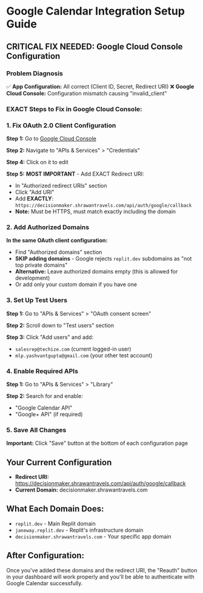 # Google Calendar Integration Setup Guide

## CRITICAL FIX NEEDED: Google Cloud Console Configuration

### Problem Diagnosis
✅ **App Configuration:** All correct (Client ID, Secret, Redirect URI)
❌ **Google Cloud Console:** Configuration mismatch causing "invalid_client"

### EXACT Steps to Fix in Google Cloud Console:

### 1. Fix OAuth 2.0 Client Configuration

**Step 1:** Go to [Google Cloud Console](https://console.cloud.google.com/)

**Step 2:** Navigate to "APIs & Services" > "Credentials"

**Step 4:** Click on it to edit

**Step 5:** **MOST IMPORTANT** - Add EXACT Redirect URI:
- In "Authorized redirect URIs" section
- Click "Add URI"
- Add **EXACTLY**: `https://decisionmaker.shrawantravels.com/api/auth/google/callback`
- **Note:** Must be HTTPS, must match exactly including the domain

### 2. Add Authorized Domains

**In the same OAuth client configuration:**
- Find "Authorized domains" section  
- **SKIP adding domains** - Google rejects `replit.dev` subdomains as "not top private domains"
- **Alternative:** Leave authorized domains empty (this is allowed for development)
- Or add only your custom domain if you have one

### 3. Set Up Test Users

**Step 1:** Go to "APIs & Services" > "OAuth consent screen"

**Step 2:** Scroll down to "Test users" section

**Step 3:** Click "Add users" and add:
- `salesrep@techize.com` (current logged-in user)
- `mlp.yashvantgupta@gmail.com` (your other test account)

### 4. Enable Required APIs

**Step 1:** Go to "APIs & Services" > "Library"

**Step 2:** Search for and enable:
- "Google Calendar API"
- "Google+ API" (if required)

### 5. Save All Changes

**Important:** Click "Save" button at the bottom of each configuration page

## Your Current Configuration
- **Redirect URI:** https://decisionmaker.shrawantravels.com/api/auth/google/callback
- **Current Domain:** decisionmaker.shrawantravels.com

## What Each Domain Does:
- `replit.dev` - Main Replit domain
- `janeway.replit.dev` - Replit's infrastructure domain
- `decisionmaker.shrawantravels.com` - Your specific app domain

## After Configuration:
Once you've added these domains and the redirect URI, the "Reauth" button in your dashboard will work properly and you'll be able to authenticate with Google Calendar successfully.